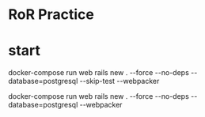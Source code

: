 # RoR Practice

# start

docker-compose run web rails new . --force --no-deps --database=postgresql --skip-test --webpacker


docker-compose run web rails new . --force --no-deps --database=postgresql --webpacker
